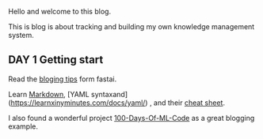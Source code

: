Hello and welcome to this blog. 

This is blog is about tracking and building my own knowledge management system.

## DAY 1 Getting start
Read the [bloging tips](https://www.fast.ai/) form fastai.

Learn [Markdown](https://guides.github.com/features/mastering-markdown/), [YAML syntaxand] (https://learnxinyminutes.com/docs/yaml/) , and their [cheat sheet](https://learn-the-web.algonquindesign.ca/topics/markdown-yaml-cheat-sheet/#yaml).


I also found a wonderful project [100-Days-Of-ML-Code](https://github.com/MLEveryday/100-Days-Of-ML-Code) as a great blogging example.


